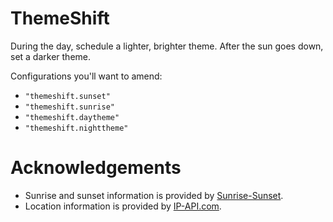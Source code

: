 # ThemeShift 

During the day, schedule a lighter, brighter theme. After the sun goes down, set a darker theme.

Configurations you'll want to amend:

- `"themeshift.sunset"`
- `"themeshift.sunrise"`
- `"themeshift.daytheme"`
- `"themeshift.nighttheme"`


# Acknowledgements
- Sunrise and sunset information is provided by [Sunrise-Sunset](https://sunrise-sunset.org/).
- Location information is provided by [IP-API.com](http://ip-api.com/).


